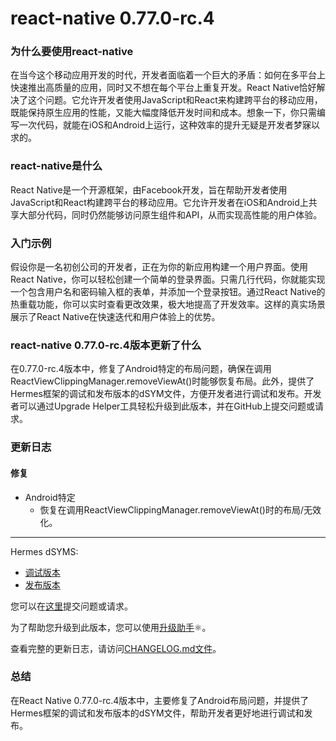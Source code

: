 # react-native 0.77.0-rc.4
### 为什么要使用react-native

在当今这个移动应用开发的时代，开发者面临着一个巨大的矛盾：如何在多平台上快速推出高质量的应用，同时又不想在每个平台上重复开发。React Native恰好解决了这个问题。它允许开发者使用JavaScript和React来构建跨平台的移动应用，既能保持原生应用的性能，又能大幅度降低开发时间和成本。想象一下，你只需编写一次代码，就能在iOS和Android上运行，这种效率的提升无疑是开发者梦寐以求的。

### react-native是什么

React Native是一个开源框架，由Facebook开发，旨在帮助开发者使用JavaScript和React构建跨平台的移动应用。它允许开发者在iOS和Android上共享大部分代码，同时仍然能够访问原生组件和API，从而实现高性能的用户体验。

### 入门示例

假设你是一名初创公司的开发者，正在为你的新应用构建一个用户界面。使用React Native，你可以轻松创建一个简单的登录界面。只需几行代码，你就能实现一个包含用户名和密码输入框的表单，并添加一个登录按钮。通过React Native的热重载功能，你可以实时查看更改效果，极大地提高了开发效率。这样的真实场景展示了React Native在快速迭代和用户体验上的优势。

### react-native 0.77.0-rc.4版本更新了什么

在0.77.0-rc.4版本中，修复了Android特定的布局问题，确保在调用ReactViewClippingManager.removeViewAt()时能够恢复布局。此外，提供了Hermes框架的调试和发布版本的dSYM文件，方便开发者进行调试和发布。开发者可以通过Upgrade Helper工具轻松升级到此版本，并在GitHub上提交问题或请求。

### 更新日志

#### 修复
- Android特定
  - 恢复在调用ReactViewClippingManager.removeViewAt()时的布局/无效化。

---

Hermes dSYMS:
- [调试版本](https://repo1.maven.org/maven2/com/facebook/react/react-native-artifacts/0.77.0-rc.4/react-native-artifacts-0.77.0-rc.4-hermes-framework-dSYM-debug.tar.gz)
- [发布版本](https://repo1.maven.org/maven2/com/facebook/react/react-native-artifacts/0.77.0-rc.4/react-native-artifacts-0.77.0-rc.4-hermes-framework-dSYM-release.tar.gz)

您可以在[这里](https://github.com/reactwg/react-native-releases/issues/new/choose)提交问题或请求。

为了帮助您升级到此版本，您可以使用[升级助手](https://react-native-community.github.io/upgrade-helper/)⚛️。

查看完整的更新日志，请访问[CHANGELOG.md文件](https://github.com/facebook/react-native/blob/main/CHANGELOG.md)。

### 总结

在React Native 0.77.0-rc.4版本中，主要修复了Android布局问题，并提供了Hermes框架的调试和发布版本的dSYM文件，帮助开发者更好地进行调试和发布。